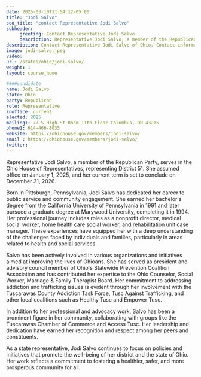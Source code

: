 ```yaml
---
date: 2025-03-10T11:54:12-05:00
title: "Jodi Salvo"
seo_title: "contact Representative Jodi Salvo"
subheader:
     greeting: Contact Representative Jodi Salvo
     description: Representative Jodi Salvo, a member of the Republican Party, serves in the Ohio House of Representatives, representing District 51. She assumed office on January 1, 2025, and her current term is set to conclude on December 31, 2026.
description: Contact Representative Jodi Salvo of Ohio. Contact information for Jodi Salvo includes email address, phone number, and mailing address.
image: jodi-salvo.jpeg
video:
url: /states/ohio/jodi-salvo/
weight: 1
layout: course_home

####candidate
name: Jodi Salvo
state: Ohio
party: Republican
role: Representative
inoffice: current
elected: 2025
mailing1: 77 S High St Room 11th Floor Columbus, OH 43215
phone1: 614-466-8035 
website: https://ohiohouse.gov/members/jodi-salvo/
email : https://ohiohouse.gov/members/jodi-salvo/
twitter: 
---
```

Representative Jodi Salvo, a member of the Republican Party, serves in the Ohio House of Representatives, representing District 51. She assumed office on January 1, 2025, and her current term is set to conclude on December 31, 2026.

Born in Pittsburgh, Pennsylvania, Jodi Salvo has dedicated her career to public service and community engagement. She earned her bachelor's degree from the California University of Pennsylvania in 1991 and later pursued a graduate degree at Marywood University, completing it in 1994. Her professional journey includes roles as a nonprofit director, medical social worker, home health care social worker, and rehabilitation unit case manager. These experiences have equipped her with a deep understanding of the challenges faced by individuals and families, particularly in areas related to health and social services.

Salvo has been actively involved in various organizations and initiatives aimed at improving the lives of Ohioans. She has served as president and advisory council member of Ohio's Statewide Prevention Coalition Association and has contributed her expertise to the Ohio Counselor, Social Worker, Marriage & Family Therapist Board. Her commitment to addressing addiction and trafficking issues is evident through her involvement with the Tuscarawas County Addiction Task Force, Tusc Against Trafficking, and other local coalitions such as Healthy Tusc and Empower Tusc.

In addition to her professional and advocacy work, Salvo has been a prominent figure in her community, collaborating with groups like the Tuscarawas Chamber of Commerce and Access Tusc. Her leadership and dedication have earned her recognition and respect among her peers and constituents.

As a state representative, Jodi Salvo continues to focus on policies and initiatives that promote the well-being of her district and the state of Ohio. Her work reflects a commitment to fostering a healthier, safer, and more prosperous community for all.
